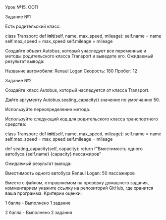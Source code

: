Урок №15. ООП

Задание №1


Есть родительский класс:

class Transport:
   def __init__(self, name, max_speed, mileage):
       self.name = name
       self.max_speed = max_speed
       self.mileage = mileage
       

Создайте объект Autobus, который унаследует все переменные и методы родительского класса Transport и выведете его.
Ожидаемый результат вывода:

Название автомобиля: Renaul Logan Скорость: 180 Пробег: 12


Задание №2

Создайте класс Autobus, который наследуется от класса Transport. 

Дайте аргументу Autobus.seating_capacity() значение по умолчанию 50.

Используйте переопределение метода.

Используйте следующий код для родительского класса транспортного средства:

class Transport:
   def __init__(self, name, max_speed, mileage):
       self.name = name
       self.max_speed = max_speed
       self.mileage = mileage

   def seating_capacity(self, capacity):
       return f"Вместимость одного автобуса {self.name}  {capacity} пассажиров"
       
Ожидаемый результат вывода:

Вместимость одного автобуса Renaul Logan: 50 пассажиров


Вместе с файлом, отправляемом на проверку домашнего задания, комментарием укажите ссылку на репозиторий GitHub, где хранится ваша программа.
Критерии оценки:

1 балла - Выполнено 1 задание

2 балла - Выполнено 2 задания
